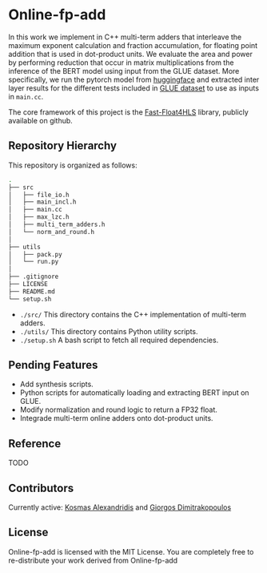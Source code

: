 # Online-fp-add
In this work we implement in C++ multi-term adders that interleave the maximum exponent calculation and fraction accumulation, for floating point addition that is used in dot-product units. We evaluate the area and power by performing reduction that occur in matrix multiplications from the inference of the BERT model using input from the GLUE dataset. More specifically, we run the pytorch model from [huggingface](https://huggingface.co/) and extracted inter layer results for the different tests included in [GLUE dataset](https://huggingface.co/datasets/nyu-mll/glue) to use as inputs in ```main.cc```.

The core framework of this project is the [Fast-Float4HLS](https://github.com/ic-lab-duth/Fast-Float4HLS.git) library, publicly available on github.

## Repository Hierarchy

This repository is organized as follows:

```bash
.
├── src
│   ├── file_io.h
│   ├── main_incl.h
│   ├── main.cc
│   ├── max_lzc.h
│   ├── multi_term_adders.h
│   └── norm_and_round.h
│
├── utils
│   ├── pack.py
│   └── run.py
│
├── .gitignore
├── LICENSE
├── README.md
└── setup.sh
```

* ```./src/``` This directory contains the C++ implementation of multi-term adders.
* ```./utils/``` This directory contains Python utility scripts.
* ```./setup.sh``` A bash script to fetch all required dependencies.

## Pending Features

* Add synthesis scripts.
* Python scripts for automatically loading and extracting BERT input on GLUE.
* Modify normalization and round logic to return a FP32 float.
* Integrade multi-term online adders onto dot-product units.

## Reference

TODO

## Contributors

Currently active: [Kosmas Alexandridis](https://github.com/kosmalex) and [Giorgos Dimitrakopoulos](https://github.com/gdimitrak)



## License

Online-fp-add is licensed with the MIT License. You are completely free to re-distribute your work derived from Online-fp-add
